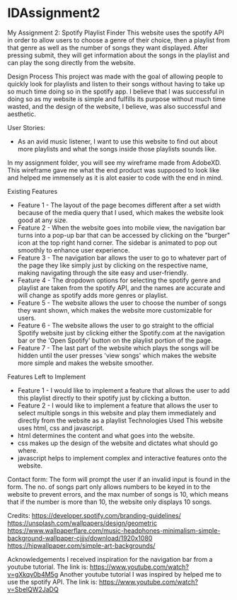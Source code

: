 # IDAssignment2
My Assignment 2: Spotify Playlist Finder
This website uses the spotify API in order to allow users to choose a genre of their choice, then a playlist from that genre as well as the number of songs they want displayed. After pressing submit, they will get information about the songs in the playlist and can play the song directly from the website. 

Design Process
This project was made with the goal of allowing people to quickly look for playlists and listen to their songs without having to take up so much time doing so in the spotify app. 
I believe that I was successful in doing so as my website is simple and fulfills its purpose without much time wasted, and the design of the website, I believe, was also successful and aesthetic. 

User Stories: 
- As an avid music listener, I want to use this website to find out about more playlists and what the songs inside those playlists sounds like. 

In my assignment folder, you will see my wireframe made from AdobeXD. This wireframe gave me what the end product was supposed to look like and helped me immensely as it is alot easier to code with the end in mind. 

Existing Features
- Feature 1 - The layout of the page becomes different after a set width because of the media query that I used, which makes the website look good at any size. 
- Feature 2 - When the website goes into mobile view, the navigation bar turns into a pop-up bar that can be accessed by clicking on the "burger" icon at the top right hand corner. The sidebar is animated to pop out smoothly to enhance user experience. 
- Feature 3 - The navigation bar allows the user to go to whatever part of the page they like simply just by clicking on the respective name, making navigating through the site easy and user-friendly. 
- Feature 4 - The dropdown options for selecting the spotify genre and playlist are taken from the spotify API, and the names are accurate and will change as spotify adds more genres or playlist.
- Feature 5 - The website allows the user to choose the number of songs they want shown, which makes the website more customizable for users.
- Feature 6 - The website allows the user to go straight to the official Spotify website just by clicking either the Spotify.com at the navigation bar or the 'Open Spotify' button on the playlist portion of the page. 
- Feature 7 - The last part of the website which plays the songs will be hidden until the user presses 'view songs' which makes the website more simple and makes the website smoother.

Features Left to Implement
- Feature 1 - I would like to implement a feature that allows the user to add this playlist directly to their spotify just by clicking a button. 
- Feature 2 - I would like to implement a feature that allows the user to select multiple songs in this website and play them  immediately and directly from the website as a playlist
Technologies Used
This website uses html, css and javascript. 
- html determines the content and what goes into the website. 
- css makes up the design of the website and dictates what should go where. 
- javascript helps to implement complex and interactive features onto the website.

Contact form:
The form will prompt the user if an invalid input is found in the form. The no. of songs part only allows numbers to be keyed in to the website to prevent errors, and the max number of songs is 10, which means that if the number is more than 10, the website only displays 10 songs.

Credits: 
https://developer.spotify.com/branding-guidelines/
https://unsplash.com/wallpapers/design/geometric
https://www.wallpaperflare.com/music-headphones-minimalism-simple-background-wallpaper-cjjjv/download/1920x1080
https://hipwallpaper.com/simple-art-backgrounds/

Acknowledgements
I received inspiration for the navigation bar from a youtube tutorial. The link is: https://www.youtube.com/watch?v=gXkqy0b4M5g
Another youtube tutorial I was inspired by helped me to use the spotify API. The link is: https://www.youtube.com/watch?v=SbelQW2JaDQ